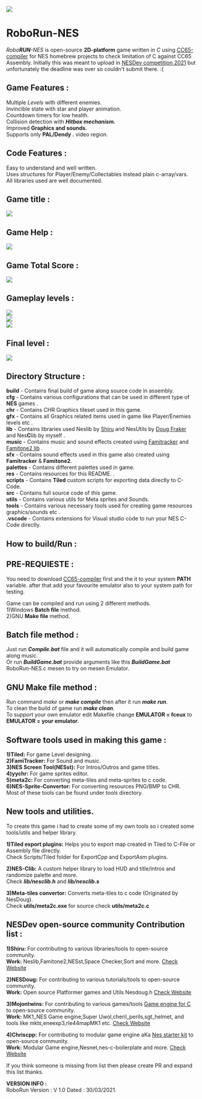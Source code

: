 ![](https://github.com/haseeb-heaven/RoboRun-NES/blob/main/res/game_logo.png?raw=true "")

# RoboRun-NES
_Robo**RUN**-NES_ is open-source **2D-platform** game written in *C* using [CC65-compiler](https://www.cc65.org/) for NES homebrew projects to check limitation of C against CC65 Assembly. 
Initially this was meant to upload in [NESDev competition 2021](https://neshomebrew.ca/contest19/) but unfortunately the deadline was over so couldn't submit there. :( 

## Game Features :
Multiple _Levels_ with different enemies.<br/>
Invincible state with star and player animation.<br/>
Countdown timers for low health.<br/>
Collision detection with **_Hitbox mechanism._**<br/>
Improved **Graphics and sounds.**<br/>
Supports only **PAL/Dendy .** video region.<br/>

## Code Features :
Easy to understand and well written.<br/>
Uses structures for Player/Enemy/Collectables instead plain c-array/vars.<br/>
All libraries used are well documented.<br/>

## Game title : <br/>
![](https://github.com/haseeb-heaven/RoboRun-NES/blob/main/res/game_title.png?raw=true "")<br/>

## Game Help : <br/>
![](https://github.com/haseeb-heaven/RoboRun-NES/blob/main/res/game_help.png?raw=true "")<br/>

## Game Total Score : <br/>
![](https://github.com/haseeb-heaven/RoboRun-NES/blob/main/res/game_over.png?raw=true "")<br/>

## Gameplay levels : <br/>
![](https://github.com/haseeb-heaven/RoboRun-NES/blob/main/res/game_level_1.png?raw=true "")<br/>
![](https://github.com/haseeb-heaven/RoboRun-NES/blob/main/res/game_level_2.png?raw=true "")<br/>
![](https://github.com/haseeb-heaven/RoboRun-NES/blob/main/res/game_level_3.png?raw=true "")<br/>
## Final level : <br/>
![](https://github.com/haseeb-heaven/RoboRun-NES/blob/main/res/game_level_5.png?raw=true "")<br/>

## Directory Structure :
**build** - Contains final build of game along source code in assembly.<br/>
**cfg** - Contains various configurations that can be used in different type of **NES** games .<br/>
**chr** - Contains CHR Graphics tileset used in this game.<br/>
**gfx** - Contains all Graphics related items used in game like Player/Enemies levels etc .<br/>
**lib** - Contains libraries used Neslib by [Shiru](http://shiru.untergrund.net/) and NesUtils by [Doug Fraker](https://nesdoug.com/) and Nes**C**lib by myself .<br/>
**music** - Contains music and sound effects created using [Famitracker](http://famitracker.com/) and [Famitone2 lib](http://shiru.untergrund.net/files/src/famitone2.zip)  .<br/>
**sfx** - Contains sound effects used in this game also created using **Famitracker** & **Famitone2**.<br/>
**palettes** - Contains different palettes used in game.<br/>
**res** - Contains resources for this README. .<br/>
**scripts** - Contains **Tiled** custom scripts for exporting data directly to C-Code.<br/>
**src** - Contains full source code of this game.<br/>
**utils** - Contains various utils for Meta sprites and Sounds.<br/>
**tools** - Contains various necessary tools used for creating game resources graphics/sounds etc .<br/>
**.vscode** - Contains extensions for Visual studio code to run your NES C-Code directly.<br/>

## How to build/Run :<br/>
## PRE-REQUIESTE :<br/>
You need to download [CC65-compiler](https://www.cc65.org/) first and the it to your system **PATH** variable.
after that add your favourite emulator also to your system path for testing.<br/>

Game can be compiled and run using 2 different methods.<br/>
1)Windows **Batch file** method.<br/>
2)GNU **Make file** method.<br/>

## Batch file method :<br/>
Just run **_Compile.bat_** file and it will automatically compile and build game along music.<br/>
Or run **_BuildGame.bat_** provide arguments like this **_BuildGame.bat_** RoboRun-NES.c mesen to try on mesen Emulator.<br/>

## GNU Make file method :<br/>
Run command _make_ or **_make compile_** then after it run **_make run_**.<br/>
To clean the build of game run **_make clean_**.<br/>
To support your own emulator edit Makefile change **EMULATOR = fceux** to **EMULATOR = your emulator**.<br/>

## Software tools used in making this game :<br/>
**1)Tiled:** For game Level designing. <br/>
**2)FamiTracker:** For Sound and music.<br/>
**3)NES Screen Tool(NESst):** For Intros/Outros and game titles.<br/>
**4)yychr:** For game sprites editor. <br/>
**5)meta2c:** For converting meta-tiles and meta-sprites to c code.<br/>
**6)NES-Sprite-Convertor:** For converting resources PNG/BMP to CHR.<br/>
Most of these tools can be found under _tools_ directory.<br/>

## New tools and utilities.

To create this game i had to create some of my own tools so i created some tools/utils and helper library.

**1)Tiled export plugins:** Helps you to export map created in Tiled to C-File or Assembly file directly.<br/>
Check Scripts/Tiled folder for ExportCpp and ExportAsm plugins.<br/>

**2)NES-Clib:** A custom helper library to load HUD and title/intros and randomize palette and more.<br/>
Check **_lib/nesclib.h_** and **_lib/nesclib.s_**<br/>

**3)Meta-tiles convertor:** Converts meta-tiles to c code (Originated by NesDoug).<br/>
Check **utils/meta2c.exe** for source check **utils/meta2c.c**<br/>

## NESDev open-source community Contribution list :<br/>
**1)Shiru:** For contributing to various libraries/tools to open-source community. <br/>
**Work:** Neslib,Famitone2,NESst,Space Checker,Sort and more. [Check Website](http://shiru.untergrund.net/software.shtml)

**2)NESDoug:** For contributing to various tutorials/tools to open-source community. <br/>
**Work:** Open source Platformer games and Utils Nesdoug.h [Check Website](https://nesdoug.com/l)

**3)Mojontwins:** For contributing to various games/tools [Game engine for C](https://github.com/mojontwins/MK1_NES) to open-source community.<br/> 
**Work:** MK1_NES Game engine,Super Uwol,cheril_perils,sgt_helmet, and tools like mkts,eneexp3,rle44mapMK1 etc. [Check Website](https://www.mojontwins.com/)<br/>

**4)Chriscpp:** For contributing to modular game engine aKa [Nes starter kit](https://github.com/cppchriscpp/nes-starter-kit) to open-source community. <br/>
**Work:** Modular Game engine,Nesnet,nes-c-boilerplate and more. [Check Website](http://cpprograms.net/)

If you think someone is missing from list then please create PR and expand this list thanks.<br/>

**VERSION INFO :**<br/>
RoboRun Version : V 1.0  Dated : 30/03/2021.<br/>